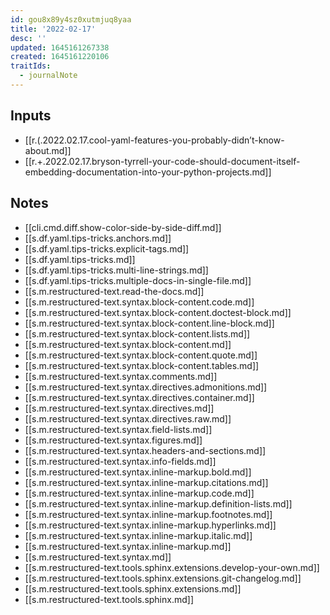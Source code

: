 ```yaml
---
id: gou8x89y4sz0xutmjuq8yaa
title: '2022-02-17'
desc: ''
updated: 1645161267338
created: 1645161220106
traitIds:
  - journalNote
---
```



## Inputs

- [[r.(.2022.02.17.cool-yaml-features-you-probably-didn’t-know-about.md]]
- [[r.+.2022.02.17.bryson-tyrrell-your-code-should-document-itself-embedding-documentation-into-your-python-projects.md]]

## Notes

- [[cli.cmd.diff.show-color-side-by-side-diff.md]]
- [[s.df.yaml.tips-tricks.anchors.md]]
- [[s.df.yaml.tips-tricks.explicit-tags.md]]
- [[s.df.yaml.tips-tricks.md]]
- [[s.df.yaml.tips-tricks.multi-line-strings.md]]
- [[s.df.yaml.tips-tricks.multiple-docs-in-single-file.md]]
- [[s.m.restructured-text.read-the-docs.md]]
- [[s.m.restructured-text.syntax.block-content.code.md]]
- [[s.m.restructured-text.syntax.block-content.doctest-block.md]]
- [[s.m.restructured-text.syntax.block-content.line-block.md]]
- [[s.m.restructured-text.syntax.block-content.lists.md]]
- [[s.m.restructured-text.syntax.block-content.md]]
- [[s.m.restructured-text.syntax.block-content.quote.md]]
- [[s.m.restructured-text.syntax.block-content.tables.md]]
- [[s.m.restructured-text.syntax.comments.md]]
- [[s.m.restructured-text.syntax.directives.admonitions.md]]
- [[s.m.restructured-text.syntax.directives.container.md]]
- [[s.m.restructured-text.syntax.directives.md]]
- [[s.m.restructured-text.syntax.directives.raw.md]]
- [[s.m.restructured-text.syntax.field-lists.md]]
- [[s.m.restructured-text.syntax.figures.md]]
- [[s.m.restructured-text.syntax.headers-and-sections.md]]
- [[s.m.restructured-text.syntax.info-fields.md]]
- [[s.m.restructured-text.syntax.inline-markup.bold.md]]
- [[s.m.restructured-text.syntax.inline-markup.citations.md]]
- [[s.m.restructured-text.syntax.inline-markup.code.md]]
- [[s.m.restructured-text.syntax.inline-markup.definition-lists.md]]
- [[s.m.restructured-text.syntax.inline-markup.footnotes.md]]
- [[s.m.restructured-text.syntax.inline-markup.hyperlinks.md]]
- [[s.m.restructured-text.syntax.inline-markup.italic.md]]
- [[s.m.restructured-text.syntax.inline-markup.md]]
- [[s.m.restructured-text.syntax.md]]
- [[s.m.restructured-text.tools.sphinx.extensions.develop-your-own.md]]
- [[s.m.restructured-text.tools.sphinx.extensions.git-changelog.md]]
- [[s.m.restructured-text.tools.sphinx.extensions.md]]
- [[s.m.restructured-text.tools.sphinx.md]]
